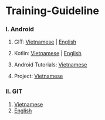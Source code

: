 # Training-Guideline

### I. Android
1. GIT: [Vietnamese](https://source.greenglobal.vn/luannt/training-guide/src/branch/master/Git/git_tutorial.md) | [English](https://source.greenglobal.vn/luannt/training-guide/src/branch/master/Git/git_tutorial_en.md)

2. Kotlin: [Vietnamese](https://source.greenglobal.vn/luannt/training-guide/src/branch/master/Kotlin/kotlin.md) | [English](https://source.greenglobal.vn/luannt/training-guide/src/branch/master/Kotlin/kotlin.en.md)

3. Android Tutorials: [Vietnamese](https://source.greenglobal.vn/luannt/training-guide/src/branch/master/Android/android_tutorial.md)

4. Project: [Vietnamese](https://source.greenglobal.vn/luannt/training-guide/src/branch/master/Android/project.md)

### II. GIT
1. [Vietnamese](https://source.greenglobal.vn/luannt/training-guide/src/branch/master/Git/git_tutorial.md)
2. [English](https://source.greenglobal.vn/luannt/training-guide/src/branch/master/Git/git_tutorial_en.md)

